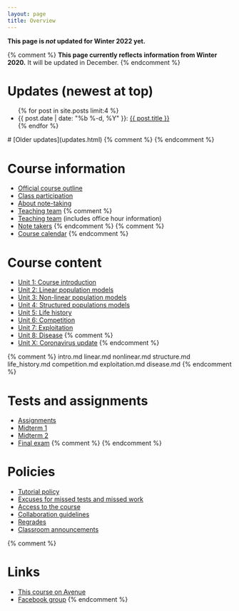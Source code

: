 ```yaml
---
layout: page
title: Overview
---
```


__This page is _not_ updated for Winter 2022 yet.__

{% comment %} 
__This page currently reflects information from Winter 2020.__ It will be updated in December.
{% endcomment %} 

# Updates (newest at top)
<!-- # [Updates](updates.html) -->
<ul class="post-list">
	{% for post in site.posts limit:4 %}
		<li>
			<span class="post-meta">{{ post.date | date: "%b %-d, %Y" }}: </span>
				<a class="post-mini" href="{{ post.url | prepend: site.baseurl }}">{{ post.title }}</a>
		</li>
	{% endfor %}
</ul>
# [Older updates](updates.html)
{% comment %} 
{% endcomment %} 

# Course information

* [Official course outline](outline.pdf)
* [Class participation](participation.html)
* [About note-taking](http://www.vox.com/2014/6/4/5776804/note-taking-by-hand-versus-laptop)
* [Teaching team](team.html)
{% comment %} 
* [Teaching team](team.html) (includes office hour information)
* [Note takers](notes.html)
{% endcomment %} 
{% comment %} 
* [Course calendar](https://calendar.google.com/calendar/embed?src=f9g0s57fganutu9q5ugp5jhmuo%40group.calendar.google.com&ctz=America/Toronto)
{% endcomment %} 

# Course content

* [Unit 1: Course introduction](intro.html)
* [Unit 2: Linear population models](linear.html)
* [Unit 3: Non-linear population models](nonlinear.html)
* [Unit 4: Structured populations models](structure.html)
* [Unit 5: Life history](life_history.html)
* [Unit 6: Competition](competition.html)
* [Unit 7: Exploitation](exploitation.html)
* [Unit 8: Disease](disease.html)
{% comment %} 
* [Unit X: Coronavirus update](corona.html)
{% endcomment %} 

{% comment %} 
	intro.md
	linear.md
	nonlinear.md
	structure.md
	life_history.md
	competition.md
	exploitation.md
	disease.md
{% endcomment %} 


# Tests and assignments
* [Assignments](assignments.html)
* [Midterm 1](midterm1.html)
* [Midterm 2](midterm2.html)
* [Final exam](final.html)
{% comment %} 
{% endcomment %} 

# Policies

* [Tutorial policy](Tutorials.html)
* [Excuses for missed tests and missed work](Excuses.html)
* [Access to the course](Access.html)
* [Collaboration guidelines](Collaboration.html)
* [Regrades](Regrades.html)
* [Classroom announcements](/announcements.html)

{% comment %} 
# Links

* [This course on Avenue]({{site.avenue}})
* [Facebook group]({{site.facebook}})
{% endcomment %} 
